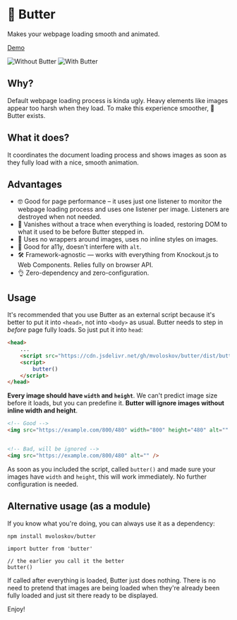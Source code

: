 # 🧈 Butter
Makes your webpage loading smooth and animated. 

[Demo](https://miloslav.website/butter)

![Without Butter](https://miloslav.website/butter/before.gif)
![With Butter](https://miloslav.website/butter/after.gif)

## Why?

Default webpage loading process is kinda ugly. Heavy elements like images appear too harsh when they load. To make this experience smoother, 🧈 Butter exists.

## What it does?

It coordinates the document loading process and shows images as soon as they fully load with a nice, smooth animation.

## Advantages

- 🤓 Good for page performance – it uses just one listener to monitor the webpage loading process and uses one listener per image. Listeners are destroyed when not needed.
- 🥸 Vanishes without a trace when everything is loaded, restoring DOM to what it used to be before Butter stepped in.
- 💍 Uses no wrappers around images, uses no inline styles on images.
- 🥳 Good for a11y, doesn't interfere with `alt`.
- 🛠 Framework-agnostic — works with everything from Knockout.js to Web Components. Relies fully on browser API.
- 👌 Zero-dependency and zero-configuration.

## Usage

It's recommended that you use Butter as an external script because it's better to put it into `<head>`, not into `<body>` as usual. Butter needs to step in *before* page fully loads. So just put it into `head`:

```HTML
<head>
    ...
    <script src="https://cdn.jsdelivr.net/gh/mvoloskov/butter/dist/butter.min.js"></script>
    <script>
        butter()
    </script>
</head>
```

**Every image should have `width` and `height`**. We can't predict image size before it loads, but you can predefine it. **Butter will ignore images without inline width and height**.

```HTML
<!-- Good -->
<img src="https://example.com/800/480" width="800" height="480" alt="" />


<!-- Bad, will be ignored -->
<img src="https://example.com/800/480" alt="" />
```

As soon as you included the script, called `butter()` and made sure your images have `width` and `height`, this will work immediately. No further configuration is needed.

## Alternative usage (as a module)

If you know what you're doing, you can always use it as a dependency:

```
npm install mvoloskov/butter
```

```JS
import butter from 'butter'

// the earlier you call it the better
butter()
```

If called after everything is loaded, Butter just does nothing. There is no need to pretend that images are being loaded when they're already been fully loaded and just sit there ready to be displayed.

Enjoy!
